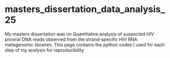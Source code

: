 # masters_dissertation_data_analysis_25
My masters dissertation was on Quantitative analysis of suspected HIV proviral DNA reads observed from the strand-specific HIV RNA metagenomic libraries. This page contains the python codes I used for each step of my analysis for reproducibility
